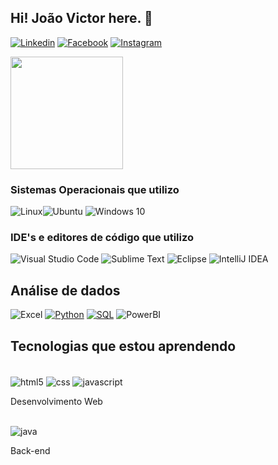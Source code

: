 ## Hi! João Victor here. 🐍

[![Linkedin](https://img.shields.io/badge/LinkedIn-363636?style=for-the-badge&logo=linkedin&logoColor=green)](https://www.linkedin.com/in/victormouradev)
[![Facebook](https://img.shields.io/badge/Facebook-363636?style=for-the-badge&logo=facebook&logoColor=green)](https://www.facebook.com/victormouradev)
[![Instagram](https://img.shields.io/badge/Instagram-363636?style=for-the-badge&logo=instagram&logoColor=green)](https://www.instagram.com/victormouradev)

<div>
    <img height="180em" src="https://github-readme-stats.vercel.app/api?username=victormouradev&show_icons=true&theme=dark&include_all_commits=true&count_private=true"/>
</div>
    
### Sistemas Operacionais que utilizo
![Linux](https://img.shields.io/badge/Linux-363636?style=for-the-badge&logo=linux&logoColor=green)![Ubuntu](https://img.shields.io/badge/Ubuntu-363636?style=for-the-badge&logo=ubuntu&logoColor=green)
![Windows 10](https://img.shields.io/badge/Windows-363636?style=for-the-badge&logo=windows&logoColor=green)

### IDE's e editores de código que utilizo
![Visual Studio Code](https://img.shields.io/badge/VisualStudioCode-363636.svg?style=for-the-badge&logo=visual-studio-code&logoColor=green)
![Sublime Text](https://img.shields.io/badge/sublime_text-363636.svg?style=for-the-badge&logo=sublime-text&logoColor=green)
![Eclipse](https://img.shields.io/badge/Eclipse-363636.svg?style=for-the-badge&logo=Eclipse&logoColor=green)
![IntelliJ IDEA](https://img.shields.io/badge/IntelliJIDEA-363636.svg?style=for-the-badge&logo=intellij-idea&logoColor=green)

## Análise de dados

![Excel](https://img.shields.io/badge/Excel-008000?style=for-the-badge&logo=microsoft-excel&logoColor=black)
[![Python](https://img.shields.io/badge/Python-008000?style=for-the-badge&logo=python&logoColor=black)](https://github.com/victormouradev/PYTHON)
[![SQL](https://img.shields.io/badge/MySQL-008000?style=for-the-badge&logo=mysql&logoColor=black)](https://github.com/victormouradev/SQL)
![PowerBI](https://img.shields.io/badge/PowerBI-008000?style=for-the-badge&logo=Power%20BI&logoColor=black)

## Tecnologias que estou aprendendo </br>

<div style="display: inline_block"></br>
    <img align="center" alt="html5" src="https://img.shields.io/badge/HTML5-008000?style=for-the-badge&logo=html5&logoColor=black"/>
    <img align="center" alt="css" src="https://img.shields.io/badge/CSS3-008000?style=for-the-badge&logo=css3&logoColor=black"/>
    <img align="center" alt="javascript" src="https://img.shields.io/badge/JavaScript-008000?style=for-the-badge&logo=javascript&logoColor=black"/>
</div>
<p>Desenvolvimento Web</p>

<div style="display: inline_block"></br>
    <img align="center" alt="java" src="https://img.shields.io/badge/Java-008000?style=for-the-badge&logo=java&logoColor=black"/>
</div>
<p>Back-end</p>
